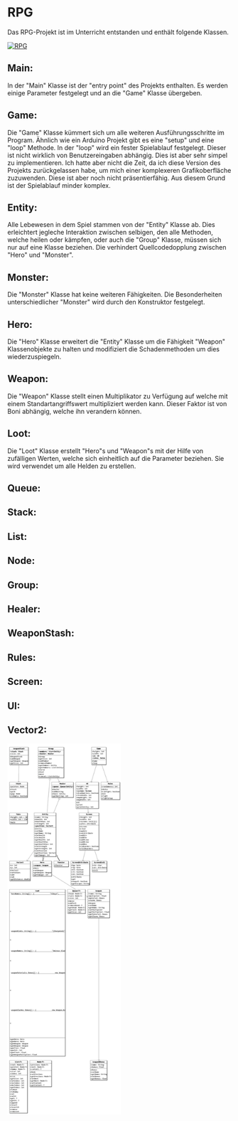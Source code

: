 # RPG
Das RPG-Projekt ist im Unterricht entstanden und enthält folgende Klassen.

<a class="site-logo" href="https://github.com/canis-git/rpg" title="RPG">
	<img src="UML_overviwe.png" alt="RPG" style="width:256px;height:auto">
</a>

## Main:
In der "Main" Klasse ist der "entry point" des Projekts enthalten. Es werden einige Parameter festgelegt und an die "Game" Klasse übergeben.
## Game:
Die "Game" Klasse kümmert sich um alle weiteren Ausführungsschritte im Program. Ähnlich wie ein Arduino Projekt gibt es eine "setup" und eine "loop" Methode. In der "loop" wird ein fester Spielablauf festgelegt. Dieser ist nicht wirklich von Benutzereingaben abhängig. Dies ist aber sehr simpel zu implementieren. Ich hatte aber nicht die Zeit, da ich diese Version des Projekts zurückgelassen habe, um mich einer komplexeren Grafikoberfläche zuzuwenden. Diese ist aber noch nicht präsentierfähig. Aus diesem Grund ist der Spielablauf minder komplex.


## Entity:
Alle Lebewesen in dem Spiel stammen von der "Entity" Klasse ab. Dies erleichtert jegleche Interaktion zwischen selbigen, den alle Methoden, welche heilen oder kämpfen, oder auch die "Group" Klasse, müssen sich nur auf eine Klasse beziehen. Die verhindert Quellcodedopplung zwischen "Hero" und "Monster".
## Monster:
Die "Monster" Klasse hat keine weiteren Fähigkeiten. Die Besonderheiten unterschiedlicher "Monster" wird durch den Konstruktor festgelegt.
## Hero:
Die "Hero" Klasse erweitert die "Entity" Klasse um die Fähigkeit "Weapon" Klassenobjekte zu halten und modifiziert die Schadenmethoden um dies wiederzuspiegeln.

## Weapon:
Die "Weapon" Klasse stellt einen Multiplikator zu Verfügung auf welche mit einem Standartangriffswert multipliziert werden kann. Dieser Faktor ist von Boni abhängig, welche ihn verandern können.

## Loot:
Die "Loot" Klasse erstellt "Hero"s und "Weapon"s mit der Hilfe von zufälligen Werten, welche sich einheitlich auf die Parameter beziehen. Sie wird verwendet um alle Helden zu erstellen.

## Queue:
## Stack:
## List:
## Node:

## Group:
## Healer:
## WeaponStash:

## Rules:

## Screen:
## UI:
## Vector2:


<a class="site-logo" href="https://github.com/canis-git/rpg" title="RPG">
	<img src="UML.png" alt="RPG" style="width:256px;height:auto">
</a>
